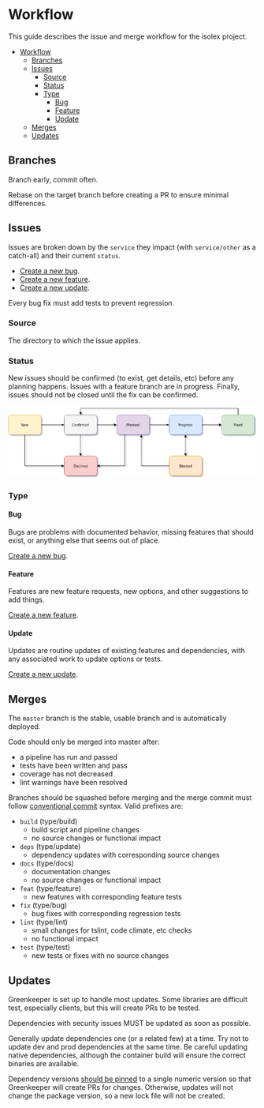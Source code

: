 # Workflow

This guide describes the issue and merge workflow for the isolex project.

- [Workflow](#workflow)
  - [Branches](#branches)
  - [Issues](#issues)
    - [Source](#source)
    - [Status](#status)
    - [Type](#type)
      - [Bug](#bug)
      - [Feature](#feature)
      - [Update](#update)
  - [Merges](#merges)
  - [Updates](#updates)

## Branches

Branch early, commit often.

Rebase on the target branch before creating a PR to ensure minimal differences.

## Issues

Issues are broken down by the `service` they impact (with `service/other` as a catch-all) and their current `status`.

- [Create a new bug](https://github.com/ssube/isolex/issues/new?template=type_bug.md).
- [Create a new feature](https://github.com/ssube/isolex/issues/new?template=type_feature.md).
- [Create a new update](https://github.com/ssube/isolex/issues/new?template=type_update.md).

Every bug fix must add tests to prevent regression.

### Source

The directory to which the issue applies.

### Status

New issues should be confirmed (to exist, get details, etc) before any planning happens. Issues with a feature branch
are in progress. Finally, issues should not be closed until the fix can be confirmed.

![issue workflow diagram](./workflow.png)

### Type

#### Bug

Bugs are problems with documented behavior, missing features that should exist, or anything else that seems out of
place.

[Create a new bug](https://github.com/ssube/isolex/issues/new?template=type_bug.md).

#### Feature

Features are new feature requests, new options, and other suggestions to add things.

[Create a new feature](https://github.com/ssube/isolex/issues/new?template=type_feature.md).

#### Update

Updates are routine updates of existing features and dependencies, with any associated work to update options or tests.

[Create a new update](https://github.com/ssube/isolex/issues/new?template=type_update.md).

## Merges

The `master` branch is the stable, usable branch and is automatically deployed.

Code should only be merged into master after:

- a pipeline has run and passed
- tests have been written and pass
- coverage has not decreased
- lint warnings have been resolved

Branches should be squashed before merging and the merge commit must follow
[conventional commit](https://www.conventionalcommits.org/en/v1.0.0-beta.2/) syntax. Valid prefixes are:

- `build` (type/build)
  - build script and pipeline changes
  - no source changes or functional impact
- `deps` (type/update)
  - dependency updates with corresponding source changes
- `docs` (type/docs)
  - documentation changes
  - no source changes or functional impact
- `feat` (type/feature)
  - new features with corresponding feature tests
- `fix` (type/bug)
  - bug fixes with corresponding regression tests
- `lint` (type/lint)
  - small changes for tslint, code climate, etc checks
  - no functional impact
- `test` (type/test)
  - new tests or fixes with no source changes

## Updates

Greenkeeper is set up to handle most updates. Some libraries are difficult test, especially clients, but this
will create PRs to be tested.

Dependencies with security issues MUST be updated as soon as possible.

Generally update dependencies one (or a related few) at a time. Try not to update dev and prod dependencies at the
same time. Be careful updating native dependencies, although the container build will ensure the correct binaries are
available.

Dependency versions [should be pinned](https://greenkeeper.io/faq.html#pinning-versions) to a single numeric version
so that Greenkeeper will create PRs for changes. Otherwise, updates will not change the package version, so a new lock
file will not be created.
